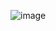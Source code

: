 ![image](https://github.com/Drunken72/Drunken72/assets/63776547/2737e667-7541-45ce-88bf-9ea40f0ab28a)
